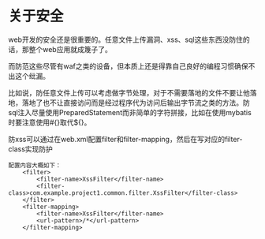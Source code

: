 # 关于安全
web开发的安全还是很重要的。任意文件上传漏洞、xss、sql这些东西没防住的话，那整个web应用就成篾子了。

而防范这些尽管有waf之类的设备，但本质上还是得靠自己良好的编程习惯确保不出这个纰漏。

比如说，防任意文件上传可以考虑做字节处理，对于不需要落地的文件不要让他落地，落地了也不让直接访问而是经过程序代为访问后输出字节流之类的方法。防sql注入尽量使用PreparedStatement而非简单的字符拼接，比如在使用mybatis时要注意使用#{}取代${}。

防xss可以通过在web.xml配置filter和filter-mapping，然后在写对应的filter-class实现防护
```
配置内容大概如下：
    <filter>
        <filter-name>XssFilter</filter-name>
        <filter-class>com.example.project1.common.filter.XssFilter</filter-class>
    </filter>
    <filter-mapping>
        <filter-name>XssFilter</filter-name>
        <url-pattern>/*</url-pattern>
    </filter-mapping>
```

